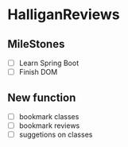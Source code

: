 # HalliganReviews

## MileStones
- [ ] Learn Spring Boot
- [ ] Finish DOM

## New function
- [ ] bookmark classes
- [ ] bookmark reviews
- [ ] suggetions on classes
